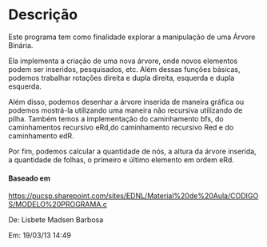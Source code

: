 # Descrição
Este programa tem como finalidade explorar a manipulação de uma Árvore Binária. 

Ela implementa a criação de uma nova árvore, onde novos elementos podem ser inseridos, pesquisados, etc. Além dessas funções básicas, podemos trabalhar rotações direita e dupla direita, esquerda e dupla esquerda.

Além disso, podemos desenhar a árvore inserida de maneira gráfica ou podemos mostrá-la utilizando uma maneira não recursiva utilizando de pilha. Também temos a implementação do caminhamento bfs, do caminhamentos recursivo eRd,do caminhamento recursivo Red e do caminhamento edR.

Por fim, podemos calcular a quantidade de nós, a altura da árvore inserida, a quantidade de folhas, o primeiro e último elemento em ordem eRd.

#### Baseado em
https://pucsp.sharepoint.com/sites/EDNL/Material%20de%20Aula/CODIGOS/MODELO%20PROGRAMA.c

De: Lisbete Madsen Barbosa

Em: 19/03/13 14:49
